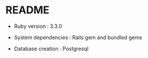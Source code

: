 # README

* Ruby version : 3.3.0

* System dependencies : Rails gem and bundled gems

* Database creation : Postgresql
